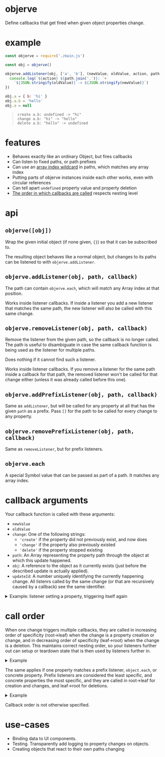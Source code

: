 # objerve

Define callbacks that get fired when given object properties change.

# example

<!-- !test program node -->

<!-- !test in first example -->
```js
const objerve = require('./main.js')

const obj = objerve()

objerve.addListener(obj, ['a', 'b'], (newValue, oldValue, action, path, obj) => {
  console.log(`${action} ${path.join('.')}: `+
    `${JSON.stringify(oldValue)} -> ${JSON.stringify(newValue)}`)
})

obj.a = { b: 'hi' }
obj.a.b = 'hello'
obj.a = null
```

<!-- !test out first example -->

> ```
> create a.b: undefined -> "hi"
> change a.b: "hi" -> "hello"
> delete a.b: "hello" -> undefined
> ```

# features

 - Behaves exactly like an ordinary Object, but fires callbacks
 - Can listen to fixed paths, or path prefixes
 - Can use an [array index wildcard](#objerveeach) in paths, which matches any
   array index
 - Putting parts of objerve instances inside each other works, even with
   circular references
 - Can tell apart `undefined` property value and property deletion
 - [The order in which callbacks are called](#call-order) respects nesting
   level

# api

## `objerve([obj])`

Wrap the given initial object (if none given, `{}`) so that it can be
subscribed to.

The resulting object behaves like a normal object, but changes to its paths can
be listened to with `objerve.addListener`.

## `objerve.addListener(obj, path, callback)`

The path can contain `objerve.each`, which will match any Array index at that
position.

Works inside listener callbacks.  If inside a listener you add a new listener
that matches the same path, the new listener will also be called with this same
change.

## `objerve.removeListener(obj, path, callback)`

Remove the listener from the given path, so the callback is no longer called.
The path is useful to disambiguate in case the same callback function is being
used as the listener for multiple paths.

Does nothing if it cannot find such a listener.

Works inside listener callbacks.  If you remove a listener for the same path
inside a callback for that path, the removed listener won't be called for that
change either (unless it was already called before this one).

## `objerve.addPrefixListener(obj, path, callback)`

Same as `addListener`, but will be called for any property at all that has the
given `path` as a prefix.  Pass `[]` for the path to be called for every change
to any property.

## `objerve.removePrefixListener(obj, path, callback)`

Same as `removeListener`, but for prefix listeners.

## `objerve.each`

A special Symbol value that can be passed as part of a path.  It matches any
array index.

# callback arguments

Your callback function is called with these arguments:

 - `newValue`
 - `oldValue`
 - `change`: One of the following strings:
   - `'create'` if the property did not previously exist, and now does
   - `'change'` if the property also previously existed
   - `'delete'` if the property stopped existing
 - `path`: An Array representing the property path through the object
   at which this update happened.
 - `obj`: A reference to the object as it currently exists (just
   before the described update is actually applied).
 - `updateId`: A number uniquely identifying the currently happening change.
   All listenrs called by the same change (or that are recursively caused by a
   callback) see the same identifier.

<details><summary>Example: listener setting a property, triggering itself again</summary>

<!-- !test in re-call -->
```js
const objerve = require('./main.js')
const obj = objerve()

objerve.addListener(obj, ['a'],
  (val, previousVal, action, path, objRef, updateId) => {
    console.log(`[${action}] ${previousVal} -> ${val} (updateId ${updateId})`)
    if (val > 0) {
      obj.a = val - 1
    }
  })

obj.a = 3
console.log(obj.a)
obj.a = 2
console.log(obj.a)
```

<!-- !test out re-call -->

> ```
> [create] undefined -> 3 (updateId 0)
> [create] undefined -> 2 (updateId 0)
> [create] undefined -> 1 (updateId 0)
> [create] undefined -> 0 (updateId 0)
> 0
> [change] 0 -> 2 (updateId 1)
> [change] 0 -> 1 (updateId 1)
> [change] 0 -> 0 (updateId 1)
> 0
> ```

Note that `action` and `previousVal` are the same in each recursive callback
call.  If you only want to only trigger some action for the final one, maintain
your own state of the latest update your listener got, and call on a later tick
with event loop tick with whatever deferring API is appropriate for your
use-case ([`setImmediate`][setImmediate],
[`process.nextTick`][processNextTick], [`queueMicrotask`][queueMicrotask],
`requestAnimationFrame`][requestAnimationFrame], etc).

</details>

# call order

When one change triggers multiple callbacks, they are called in increasing
order of specificity (root→leaf) when the change is a property creation or
change, and in decreasing order of specificity (leaf→root) when the change is a
deletion.  This maintains correct nesting order, so your listeners further out
can setup or teardown state that is then used by listeners further in.

<details><summary>Example</summary>

<!-- !test in call order -->
```js
const objerve = require('./main.js')
const obj = objerve()

const callback = (name) => {
  return (val, previousVal, action) => {
    console.log(`${action} ${name}`)
  }
}

objerve.addListener(obj, ['a'], callback('a'))
objerve.addListener(obj, ['a', 'b'], callback('a.b'))

obj.a = { b: 'hi' }
delete obj.a
```

<!-- !test out call order -->

> ```
> create a
> create a.b
> delete a.b
> delete a
> ```
</details>

The same applies if one property matches a prefix listener, `object.each`, or
concrete property.  Prefix listeners are considered the least specific, and
concrete properties the most specific, and they are called in root→leaf for
creation and changes, and leaf→root for deletions.

<details><summary>Example</summary>

<!-- !test in tree each call order -->
```js
const objerve = require('./main.js')
const obj = objerve([])

const callback = (name) => {
  return (val, previousVal, action) => {
    console.log(`${action} ${name}`)
  }
}

objerve.addListener(obj, [0], callback('index'))
objerve.addListener(obj, [objerve.each], callback('each'))
objerve.addPrefixListener(obj, [], callback('prefix'))

obj[0] = true
delete obj[0]
```
<!-- !test out tree each call order -->

> ```
> create prefix
> create each
> create index
> delete index
> delete each
> delete prefix
> ```
</details>

Callback order is not otherwise specified.

# use-cases

 - Binding data to UI components.
 - Testing.  Transparently add logging to property changes on objects.
 - Creating objects that react to their own paths changing

[setImmediate]: https://developer.mozilla.org/en-US/docs/Web/API/Window/setImmediate
[processNextTick]: https://nodejs.org/api/process.html#process_process_nexttick_callback_args
[queueMicrotask]: https://developer.mozilla.org/en-US/docs/Web/API/WindowOrWorkerGlobalScope/queueMicrotask
[requestAnimationFrame]: https://developer.mozilla.org/en-US/docs/Web/API/window/requestAnimationFrame
